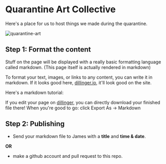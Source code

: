 # Quarantine Art Collective

Here's a place for us to host things we made during the quarantine.

![quarantine-art](https://static.boredpanda.com/blog/wp-content/uploads/2020/03/quarantine-coronavirus-jokes-memes-5e6f28da3b034__700.jpg)

## Step 1: Format the content
Stuff on the page will be displayed with a really basic formatting language called markdown. (This page itself is actually rendered in markdown)

To format your text, images, or links to any content, you can write it in markdown. If it looks good here, [dillinger.io](https://dillinger.io), it'll look good on the site.

Here's a markdown tutorial: 

If you edit your page on [dillinger](https://dillinger.io), you can directly download your finished file there! When you're good to go: click Export As -> Markdown


## Step 2: Publishing
- Send your markdown file to James with a **title** and **time & date**.

 **OR** 

- make a github account and pull request to this repo.

